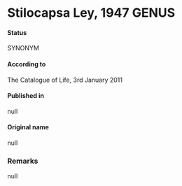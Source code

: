 # Stilocapsa Ley, 1947 GENUS

#### Status
SYNONYM

#### According to
The Catalogue of Life, 3rd January 2011

#### Published in
null

#### Original name
null

### Remarks
null